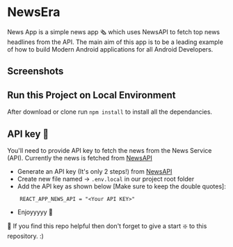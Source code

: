 # NewsEra
News App is a simple news app 🗞️ which uses NewsAPI to fetch top news headlines from the API. The main aim of this app is to be a leading example of how to build Modern Android applications for all Android Developers.

## Screenshots 

## Run this Project on Local Environment
After download or clone run `npm install` to install all the dependancies.

## API key 🔑
You'll need to provide API key to fetch the news from the News Service (API). Currently the news is fetched from [NewsAPI](https://newsapi.org/)

- Generate an API key (It's only 2 steps!) from [NewsAPI](https://newsapi.org/)
- Create new file named -> `.env.local` in our project root folder
- Add the API key as shown below [Make sure to keep the double quotes]:
```
    REACT_APP_NEWS_API = "<Your API KEY>"
``` 
- Enjoyyyyy 🎉

🙏 If you find this repo helpful then don't forget to give a start ❇️ to this repository. :) 

